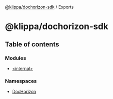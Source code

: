 [@klippa/dochorizon-sdk](README.md) / Exports

# @klippa/dochorizon-sdk

## Table of contents

### Modules

- [\<internal\>](modules/internal_.md)

### Namespaces

- [DocHorizon](modules/DocHorizon.md)
